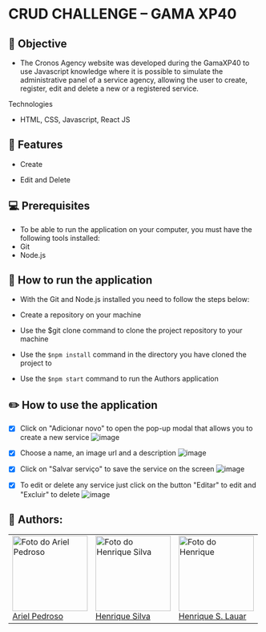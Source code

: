 # CRUD CHALLENGE – GAMA XP40

## :closed_book: Objective
- The Cronos Agency website was developed during the GamaXP40 to use Javascript knowledge where it is possible to simulate the administrative panel of a service agency, allowing the user to create, register, edit and delete a new or a registered service.

Technologies
- HTML, CSS, Javascript, React JS 

## :page_with_curl: Features

- Create

- Edit and Delete

## :computer: Prerequisites

- To be able to run the application on your computer, you must have the following tools installed: 
- Git 
- Node.js 

## :file_folder: How to run the application

- With the Git and Node.js installed you need to follow the steps below:

- Create a repository on your machine

- Use the $git clone command to clone the project repository to your machine

- Use the `$npm install` command in the directory you have cloned the project to

- Use the `$npm start` command to run the Authors application

## :pencil2: How to use the application

- [x] Click on "Adicionar novo" to open the pop-up modal that allows you to create a new service ![image](https://user-images.githubusercontent.com/94016839/148548041-3d9d7bb7-4371-4e61-9692-c640ebad8e94.png)

- [x] Choose a name, an image url and a description ![image](https://user-images.githubusercontent.com/94016839/148548343-ee329851-0f85-4e9f-b9d9-59dd48f3c91b.png)

- [x] Click on "Salvar serviço" to save the service on the screen ![image](https://user-images.githubusercontent.com/94016839/148548441-ab0b77d2-acf5-4733-aba6-5ee65264911d.png)

- [x] To edit or delete any service just click on the button "Editar" to edit and "Excluir" to delete ![image](https://user-images.githubusercontent.com/94016839/148548551-042505cd-379e-419d-8a11-1985c78ae1c4.png)


## :bust_in_silhouette: Authors:
<table>
 <td>
  <a href="https://github.com/arielpedroso95">
  <img src="https://avatars.githubusercontent.com/u/94135168?v=4" width="150px" alt="Foto do Ariel Pedroso"/><br>
  Ariel Pedroso
  </a>
 </td>
  
 <td> 
  <a href="https://github.com/henriqbh">
  <img src="https://avatars.githubusercontent.com/u/95047698?v=4" width="150px" alt="Foto do Henrique Silva"/><br>
  Henrique Silva
  </a> 
 </td>
  
 <td> 
  <a href="https://github.com/henriquelauar">
  <img src="https://avatars.githubusercontent.com/u/94016839?s=400&u=f5b77f72e0bd8bc54ed3c328fbddacfee2970df9&v=4" width="150px" alt="Foto do Henrique"/><br>
  Henrique S. Lauar
  </a>
 </td>
<table>
